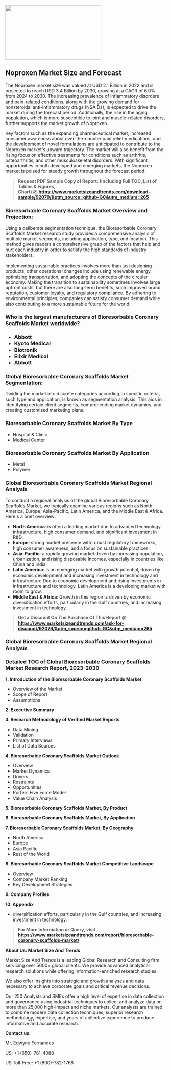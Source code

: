 <p><img class="alignnone size-medium wp-image-20088" src="https://ffe5etoiles.com/wp-content/uploads/2024/12/MST1-300x171.png" alt="" width="300" height="171" /></p><h2>Noproxen Market Size and Forecast</h2><p>The Noproxen market size was valued at USD 2.1 Billion in 2022 and is projected to reach USD 3.4 Billion by 2030, growing at a CAGR of 6.0% from 2024 to 2030. The increasing prevalence of inflammatory disorders and pain-related conditions, along with the growing demand for nonsteroidal anti-inflammatory drugs (NSAIDs), is expected to drive the market during the forecast period. Additionally, the rise in the aging population, which is more susceptible to joint and muscle-related disorders, further supports the market growth of Noproxen.</p><p>Key factors such as the expanding pharmaceutical market, increased consumer awareness about over-the-counter pain relief medications, and the development of novel formulations are anticipated to contribute to the Noproxen market's upward trajectory. The market will also benefit from the rising focus on effective treatments for conditions such as arthritis, osteoarthritis, and other musculoskeletal disorders. With significant opportunities in both developed and emerging markets, the Noproxen market is poised for steady growth throughout the forecast period.</p></p><blockquote id="" class=""><strong>Request PDF Sample Copy of Report: (Including Full TOC, List of Tables &amp; Figures, Chart)&nbsp;@&nbsp;<strong><a href="https://www.marketsizeandtrends.com/download-sample/92079/&utm_source=github-GC&utm_medium=265" target="_blank">https://www.marketsizeandtrends.com/download-sample/92079/&utm_source=github-GC&utm_medium=265</a></strong></strong></blockquote><h3 id="" class="">Bioresorbable Coronary Scaffolds Market&nbsp;Overview and Projection:</h3><p id="" class="">Using a deliberate segmentation technique, the Bioresorbable Coronary Scaffolds Market research study provides a comprehensive analysis of multiple market segments, including application, type, and location. This method gives readers a comprehensive grasp of the factors that help and hurt each industry in order to satisfy the high standards of industry stakeholders. <br /> <br />Implementing sustainable practices involves more than just designing products; other operational changes include using renewable energy, optimizing transportation, and adopting the concepts of the circular economy. Making the transition to sustainability sometimes involves large upfront costs, but there are also long-term benefits, such improved brand reputation, customer loyalty, and regulatory compliance. By adhering to environmental principles, companies can satisfy consumer demand while also contributing to a more sustainable future for the world.</p><h3 id="" class="">Who is the largest manufacturers of&nbsp;Bioresorbable Coronary Scaffolds Market worldwide?</h3><h3 class=""><p><ul><li>Abbott </li><li> Kyoto Medical </li><li> Biotronik </li><li> Elixir Medical </li><li> Abbott</li></ul></p></h3><h3 id="" class="">Global&nbsp;Bioresorbable Coronary Scaffolds Market Segmentation:</h3><p id="" class="">Dividing the market into discrete categories according to specific criteria, such type and application, is known as segmentation analysis. This aids in identifying certain client segments, comprehending market dynamics, and creating customized marketing plans.</p><h3 id="" class="">Bioresorbable Coronary Scaffolds Market&nbsp;By Type</h3><p><p><ul><li>Hospital & Clinic </li><li> Medical Center</p></li></ul></p></p><h3 id="" class="">Bioresorbable Coronary Scaffolds Market&nbsp;By Application</h3><p class=""><p><ul><li>Metal </li><li> Polymer</li></ul></p></p><h3 id="" class="">Global Bioresorbable Coronary Scaffolds Market Regional Analysis</h3><p id="" class="">To conduct a regional analysis of the global Bioresorbable Coronary Scaffolds Market, we typically examine various regions such as North America, Europe, Asia-Pacific, Latin America, and the Middle East &amp; Africa. Here's a brief overview:</p><ul><li><strong>North America</strong>: is often a leading market due to advanced technology infrastructure, high consumer demand, and significant investment in R&amp;D.</li><li><strong>Europe</strong>: strong market presence with robust regulatory frameworks, high consumer awareness, and a focus on sustainable practices.</li><li><strong>Asia-Pacific</strong>: a rapidly growing market driven by increasing population, urbanization, and rising disposable incomes, especially in countries like China and India.</li><li><strong>Latin America</strong>: is an emerging market with growth potential, driven by economic development and increasing investment in technology and infrastructure.Due to economic development and rising investments in infrastructure and technology, Latin America is a developing market with room to grow.</li><li><strong>Middle East &amp; Africa</strong>: Growth in this region is driven by economic diversification efforts, particularly in the Gulf countries, and increasing investment in technology.</li></ul><blockquote id="" class=""><strong>Get a Discount On The Purchase Of This Report @ <strong><a href="https://www.marketsizeandtrends.com/ask-for-discount/92079/&utm_source=github-GC&utm_medium=265" target="_blank">https://www.marketsizeandtrends.com/ask-for-discount/92079/&utm_source=github-GC&utm_medium=265</a></strong></strong></blockquote><h3 id="" class="">Global Bioresorbable Coronary Scaffolds Market Regional Analysis</h3><h3 id="" class="">Detailed TOC of Global Bioresorbable Coronary Scaffolds Market Research Report, 2023-2030</h3><p id="" class=""><strong>1. Introduction of the Bioresorbable Coronary Scaffolds Market</strong></p><ul><li>Overview of the Market</li><li>Scope of Report</li><li>Assumptions</li></ul><p id="" class=""><strong>2. Executive Summary</strong></p><p id="" class=""><strong>3. Research Methodology of Verified Market Reports</strong></p><ul><li>Data Mining</li><li>Validation</li><li>Primary Interviews</li><li>List of Data Sources</li></ul><p id="" class=""><strong>4. Bioresorbable Coronary Scaffolds Market Outlook</strong></p><ul><li>Overview</li><li>Market Dynamics</li><li>Drivers</li><li>Restraints</li><li>Opportunities</li><li>Porters Five Force Model</li><li>Value Chain Analysis</li></ul><p id="" class=""><strong>5. Bioresorbable Coronary Scaffolds Market, By Product</strong></p><p id="" class=""><strong>6. Bioresorbable Coronary Scaffolds Market, By Application</strong></p><p id="" class=""><strong>7. Bioresorbable Coronary Scaffolds Market, By Geography</strong></p><ul><li>North America</li><li>Europe</li><li>Asia Pacific</li><li>Rest of the World</li></ul><p id="" class=""><strong>8. Bioresorbable Coronary Scaffolds Market Competitive Landscape</strong></p><ul><li>Overview</li><li>Company Market Ranking</li><li>Key Development Strategies</li></ul><p id="" class=""><strong>9. Company Profiles</strong></p><p id="" class=""><strong>10. Appendix</strong></p><ul><li>diversification efforts, particularly in the Gulf countries, and increasing investment in technology.</li></ul><blockquote id="" class=""><strong>For More Information or Query, visit <strong><strong><a href="https://www.marketsizeandtrends.com/report/bioresorbable-coronary-scaffolds-market/" target="_blank">https://www.marketsizeandtrends.com/report/bioresorbable-coronary-scaffolds-market/</a></strong></strong></strong></blockquote><p id="" class=""><strong>About Us: Market Size And Trends</strong></p><p id="" class="">Market Size And Trends is a leading Global Research and Consulting firm servicing over 5000+ global clients. We provide advanced analytical research solutions while offering information-enriched research studies.</p><p id="" class="">We also offer insights into strategic and growth analyses and data necessary to achieve corporate goals and critical revenue decisions.</p><p id="" class="">Our 250 Analysts and SMEs offer a high level of expertise in data collection and governance using industrial techniques to collect and analyze data on more than 25,000 high-impact and niche markets. Our analysts are trained to combine modern data collection techniques, superior research methodology, expertise, and years of collective experience to produce informative and accurate research.</p><p id="" class=""><strong>Contact us:</strong></p><p id="" class="">Mr. Edwyne Fernandes</p><p id="" class="">US: +1 (650)-781-4080</p><p id="" class="">US Toll-Free: +1 (800)-782-1768</p>
